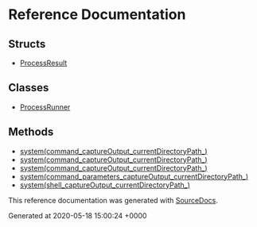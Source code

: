 # Reference Documentation

## Structs

-   [ProcessResult](structs/ProcessResult.md)

## Classes

-   [ProcessRunner](classes/ProcessRunner.md)

## Methods

-   [system(command_captureOutput_currentDirectoryPath_)](methods/system(command_captureOutput_currentDirectoryPath_).md)
-   [system(command_captureOutput_currentDirectoryPath_)](methods/system(command_captureOutput_currentDirectoryPath_).md)
-   [system(command_captureOutput_currentDirectoryPath_)](methods/system(command_captureOutput_currentDirectoryPath_).md)
-   [system(command_parameters_captureOutput_currentDirectoryPath_)](methods/system(command_parameters_captureOutput_currentDirectoryPath_).md)
-   [system(shell_captureOutput_currentDirectoryPath_)](methods/system(shell_captureOutput_currentDirectoryPath_).md)

This reference documentation was generated with
[SourceDocs](https://github.com/eneko/SourceDocs).

Generated at 2020-05-18 15:00:24 +0000